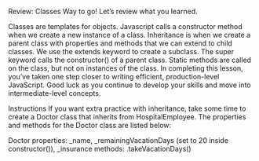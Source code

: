 Review: Classes
Way to go! Let’s review what you learned.

Classes are templates for objects.
Javascript calls a constructor method when we create a new instance of a class.
Inheritance is when we create a parent class with properties and methods that we can extend to child classes.
We use the extends keyword to create a subclass.
The super keyword calls the constructor() of a parent class.
Static methods are called on the class, but not on instances of the class.
In completing this lesson, you’ve taken one step closer to writing efficient, production-level JavaScript. Good luck as you continue to develop your skills and move into intermediate-level concepts.

Instructions
If you want extra practice with inheritance, take some time to create a Doctor class that inherits from HospitalEmployee. The properties and methods for the Doctor class are listed below:

Doctor
properties: _name, _remainingVacationDays (set to 20 inside constructor()), _insurance
methods: .takeVacationDays()